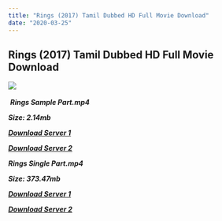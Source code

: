 ```yaml
---
title: "Rings (2017) Tamil Dubbed HD Full Movie Download"
date: "2020-03-25"
---
```


## Rings (2017) Tamil Dubbed HD Full Movie Download

![](https://images.moviebuff.com/4cc746f7-09d2-4582-a3b9-925dec06a145?w=1000) 

 _**Rings Sample Part.mp4**_

_**Size: 2.14mb**_

[_**Download Server 1**_](http://du.wetransfer.vip/files/Tamil{5adf554ba90925c4992f0fe8eae1093bfca14c1a880041370a5a335b793ae9c1}20Dubbed{5adf554ba90925c4992f0fe8eae1093bfca14c1a880041370a5a335b793ae9c1}20Movies/Tamil{5adf554ba90925c4992f0fe8eae1093bfca14c1a880041370a5a335b793ae9c1}202017{5adf554ba90925c4992f0fe8eae1093bfca14c1a880041370a5a335b793ae9c1}20Dubbed{5adf554ba90925c4992f0fe8eae1093bfca14c1a880041370a5a335b793ae9c1}20Movies/Rings{5adf554ba90925c4992f0fe8eae1093bfca14c1a880041370a5a335b793ae9c1}20(2017)/Rings{5adf554ba90925c4992f0fe8eae1093bfca14c1a880041370a5a335b793ae9c1}20(2017){5adf554ba90925c4992f0fe8eae1093bfca14c1a880041370a5a335b793ae9c1}20BDRip/Rings{5adf554ba90925c4992f0fe8eae1093bfca14c1a880041370a5a335b793ae9c1}20(2017){5adf554ba90925c4992f0fe8eae1093bfca14c1a880041370a5a335b793ae9c1}20Sample{5adf554ba90925c4992f0fe8eae1093bfca14c1a880041370a5a335b793ae9c1}20(640x360).mp4)

[_**Download Server 2**_](http://du.wetransfer.vip/files/Tamil{5adf554ba90925c4992f0fe8eae1093bfca14c1a880041370a5a335b793ae9c1}20Dubbed{5adf554ba90925c4992f0fe8eae1093bfca14c1a880041370a5a335b793ae9c1}20Movies/Tamil{5adf554ba90925c4992f0fe8eae1093bfca14c1a880041370a5a335b793ae9c1}202017{5adf554ba90925c4992f0fe8eae1093bfca14c1a880041370a5a335b793ae9c1}20Dubbed{5adf554ba90925c4992f0fe8eae1093bfca14c1a880041370a5a335b793ae9c1}20Movies/Rings{5adf554ba90925c4992f0fe8eae1093bfca14c1a880041370a5a335b793ae9c1}20(2017)/Rings{5adf554ba90925c4992f0fe8eae1093bfca14c1a880041370a5a335b793ae9c1}20(2017){5adf554ba90925c4992f0fe8eae1093bfca14c1a880041370a5a335b793ae9c1}20BDRip/Rings{5adf554ba90925c4992f0fe8eae1093bfca14c1a880041370a5a335b793ae9c1}20(2017){5adf554ba90925c4992f0fe8eae1093bfca14c1a880041370a5a335b793ae9c1}20Sample{5adf554ba90925c4992f0fe8eae1093bfca14c1a880041370a5a335b793ae9c1}20(640x360).mp4)

_**Rings Single Part.mp4**_

_**Size: 373.47mb**_

[_**Download Server 1**_](http://du.wetransfer.vip/files/Tamil{5adf554ba90925c4992f0fe8eae1093bfca14c1a880041370a5a335b793ae9c1}20Dubbed{5adf554ba90925c4992f0fe8eae1093bfca14c1a880041370a5a335b793ae9c1}20Movies/Tamil{5adf554ba90925c4992f0fe8eae1093bfca14c1a880041370a5a335b793ae9c1}202017{5adf554ba90925c4992f0fe8eae1093bfca14c1a880041370a5a335b793ae9c1}20Dubbed{5adf554ba90925c4992f0fe8eae1093bfca14c1a880041370a5a335b793ae9c1}20Movies/Rings{5adf554ba90925c4992f0fe8eae1093bfca14c1a880041370a5a335b793ae9c1}20(2017)/Rings{5adf554ba90925c4992f0fe8eae1093bfca14c1a880041370a5a335b793ae9c1}20(2017){5adf554ba90925c4992f0fe8eae1093bfca14c1a880041370a5a335b793ae9c1}20BDRip/Rings{5adf554ba90925c4992f0fe8eae1093bfca14c1a880041370a5a335b793ae9c1}20(2017){5adf554ba90925c4992f0fe8eae1093bfca14c1a880041370a5a335b793ae9c1}20Single{5adf554ba90925c4992f0fe8eae1093bfca14c1a880041370a5a335b793ae9c1}20Part{5adf554ba90925c4992f0fe8eae1093bfca14c1a880041370a5a335b793ae9c1}20(640x360).mp4)

_**[Download Server 2](http://du.wetransfer.vip/files/Tamil{5adf554ba90925c4992f0fe8eae1093bfca14c1a880041370a5a335b793ae9c1}20Dubbed{5adf554ba90925c4992f0fe8eae1093bfca14c1a880041370a5a335b793ae9c1}20Movies/Tamil{5adf554ba90925c4992f0fe8eae1093bfca14c1a880041370a5a335b793ae9c1}202017{5adf554ba90925c4992f0fe8eae1093bfca14c1a880041370a5a335b793ae9c1}20Dubbed{5adf554ba90925c4992f0fe8eae1093bfca14c1a880041370a5a335b793ae9c1}20Movies/Rings{5adf554ba90925c4992f0fe8eae1093bfca14c1a880041370a5a335b793ae9c1}20(2017)/Rings{5adf554ba90925c4992f0fe8eae1093bfca14c1a880041370a5a335b793ae9c1}20(2017){5adf554ba90925c4992f0fe8eae1093bfca14c1a880041370a5a335b793ae9c1}20BDRip/Rings{5adf554ba90925c4992f0fe8eae1093bfca14c1a880041370a5a335b793ae9c1}20(2017){5adf554ba90925c4992f0fe8eae1093bfca14c1a880041370a5a335b793ae9c1}20Single{5adf554ba90925c4992f0fe8eae1093bfca14c1a880041370a5a335b793ae9c1}20Part{5adf554ba90925c4992f0fe8eae1093bfca14c1a880041370a5a335b793ae9c1}20(640x360).mp4)**_
